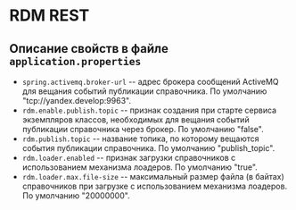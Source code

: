 # RDM REST
 
## Описание свойств в файле ```application.properties```
  - `spring.activemq.broker-url` -- адрес брокера сообщений ActiveMQ для вещания событий публикации справочника. По умолчанию "tcp://yandex.develop:9963".
  - `rdm.enable.publish.topic` -- признак создания при старте сервиса экземпляров классов, необходимых для вещания событий публикации справочника через брокер. По умолчанию "false".
  - `rdm.publish.topic` -- название топика, по которому вещаются события публикации справочника. По умолчанию "publish_topic".
  - `rdm.loader.enabled` -- признак загрузки справочников с использованием механизма лоадеров. По умолчанию "true".
  - `rdm.loader.max.file-size` -- максимальный размер файла (в байтах) справочников при загрузке с использованием механизма лоадеров. По умолчанию "20000000".
